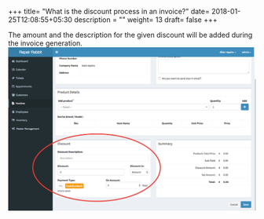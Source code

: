 +++
title= "What is the discount process in an invoice?"
date= 2018-01-25T12:08:55+05:30
description = ""
weight= 13
draft= false
+++


The amount and the description for  the given discount will be added during the invoice generation.
![what is the discount process in an invoice?](/images/invoice/what_is_the_discount-process/discount_applicable.png)